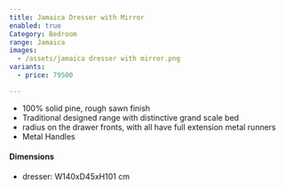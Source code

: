 ```yaml
---
title: Jamaica Dresser with Mirror
enabled: true
Category: Bedroom
range: Jamaica
images:
  - /assets/jamaica dresser with mirror.png
variants:
  - price: 79500

---
```

* 100% solid pine, rough sawn finish
* Traditional designed range with distinctive grand scale bed
* radius on the drawer fronts, with all have full extension metal runners
* Metal Handles

#### Dimensions
* dresser: W140xD45xH101 cm
